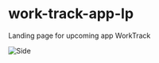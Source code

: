 # work-track-app-lp
Landing page for upcoming app WorkTrack

![Side](https://github.com/user-attachments/assets/18edcb78-c477-4c7c-a75d-1977a4b0f8c1)
